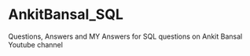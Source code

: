 # AnkitBansal_SQL
Questions, Answers and MY Answers for SQL questions on Ankit Bansal Youtube channel
